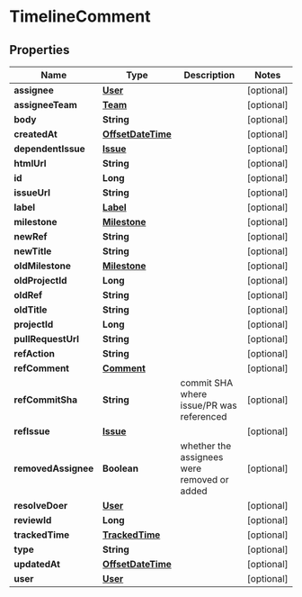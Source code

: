 # TimelineComment

## Properties
Name | Type | Description | Notes
------------ | ------------- | ------------- | -------------
**assignee** | [**User**](User.md) |  |  [optional]
**assigneeTeam** | [**Team**](Team.md) |  |  [optional]
**body** | **String** |  |  [optional]
**createdAt** | [**OffsetDateTime**](OffsetDateTime.md) |  |  [optional]
**dependentIssue** | [**Issue**](Issue.md) |  |  [optional]
**htmlUrl** | **String** |  |  [optional]
**id** | **Long** |  |  [optional]
**issueUrl** | **String** |  |  [optional]
**label** | [**Label**](Label.md) |  |  [optional]
**milestone** | [**Milestone**](Milestone.md) |  |  [optional]
**newRef** | **String** |  |  [optional]
**newTitle** | **String** |  |  [optional]
**oldMilestone** | [**Milestone**](Milestone.md) |  |  [optional]
**oldProjectId** | **Long** |  |  [optional]
**oldRef** | **String** |  |  [optional]
**oldTitle** | **String** |  |  [optional]
**projectId** | **Long** |  |  [optional]
**pullRequestUrl** | **String** |  |  [optional]
**refAction** | **String** |  |  [optional]
**refComment** | [**Comment**](Comment.md) |  |  [optional]
**refCommitSha** | **String** | commit SHA where issue/PR was referenced |  [optional]
**refIssue** | [**Issue**](Issue.md) |  |  [optional]
**removedAssignee** | **Boolean** | whether the assignees were removed or added |  [optional]
**resolveDoer** | [**User**](User.md) |  |  [optional]
**reviewId** | **Long** |  |  [optional]
**trackedTime** | [**TrackedTime**](TrackedTime.md) |  |  [optional]
**type** | **String** |  |  [optional]
**updatedAt** | [**OffsetDateTime**](OffsetDateTime.md) |  |  [optional]
**user** | [**User**](User.md) |  |  [optional]
